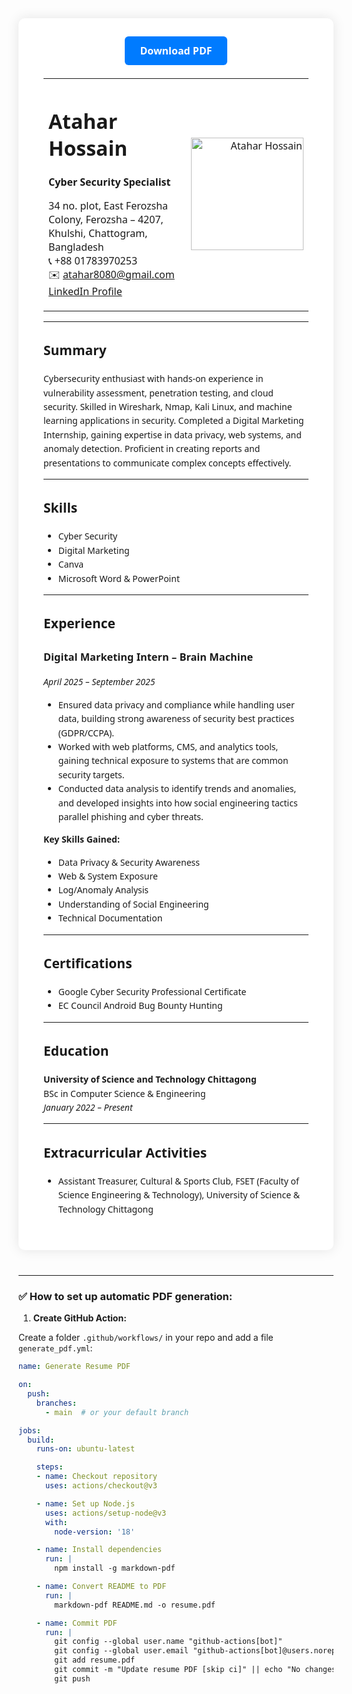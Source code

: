 <div style="
    max-width: 800px;
    margin: 40px auto;
    padding: 40px;
    background: white;
    box-shadow: 0 0 20px rgba(0,0,0,0.1);
    border-radius: 10px;
    font-family: 'Segoe UI', Tahoma, Geneva, Verdana, sans-serif;
    line-height: 1.6;
">

<!-- PDF Download Button -->
<div style="text-align:center; margin-bottom: 30px;">
  <a href="https://github.com/YOUR-USERNAME/YOUR-REPO/raw/main/resume.pdf" 
     download
     style="
       background-color: #007bff;
       color: white;
       padding: 12px 24px;
       border-radius: 6px;
       text-decoration: none;
       font-weight: bold;
       font-size: 16px;
     ">
    Download PDF
  </a>
</div>

<!-- Header Table -->
<table width="100%">
  <tr>
    <td align="left" width="70%">
      
# Atahar Hossain  
**Cyber Security Specialist**  

34 no. plot, East Ferozsha Colony, Ferozsha – 4207, Khulshi, Chattogram, Bangladesh  
📞 +88 01783970253  
✉️ atahar8080@gmail.com  
[LinkedIn Profile](https://www.linkedin.com/in/ataharhossain/)

</td>
    <td align="right" width="30%">
      <img src="https://github.com/Atahar08/My-reswume/blob/main/Gemini_Generated_Image_ticmceticmceticm.png?raw=true?raw=true" 
           alt="Atahar Hossain" width="180"/>
    </td>
  </tr>
</table>

---

## Summary  
Cybersecurity enthusiast with hands-on experience in vulnerability assessment, penetration testing, and cloud security. Skilled in Wireshark, Nmap, Kali Linux, and machine learning applications in security. Completed a Digital Marketing Internship, gaining expertise in data privacy, web systems, and anomaly detection. Proficient in creating reports and presentations to communicate complex concepts effectively.

---

## Skills  
- Cyber Security  
- Digital Marketing  
- Canva  
- Microsoft Word & PowerPoint  

---

## Experience  

### Digital Marketing Intern – Brain Machine  
*April 2025 – September 2025*  
- Ensured data privacy and compliance while handling user data, building strong awareness of security best practices (GDPR/CCPA).  
- Worked with web platforms, CMS, and analytics tools, gaining technical exposure to systems that are common security targets.  
- Conducted data analysis to identify trends and anomalies, and developed insights into how social engineering tactics parallel phishing and cyber threats.  

**Key Skills Gained:**  
- Data Privacy & Security Awareness  
- Web & System Exposure  
- Log/Anomaly Analysis  
- Understanding of Social Engineering  
- Technical Documentation  

---

## Certifications  
- Google Cyber Security Professional Certificate  
- EC Council Android Bug Bounty Hunting  

---

## Education  
**University of Science and Technology Chittagong**  
BSc in Computer Science & Engineering  
*January 2022 – Present*  

---

## Extracurricular Activities  
- Assistant Treasurer, Cultural & Sports Club, FSET (Faculty of Science Engineering & Technology), University of Science & Technology Chittagong  

</div>

---

### ✅ How to set up automatic PDF generation:

1. **Create GitHub Action:**  

Create a folder `.github/workflows/` in your repo and add a file `generate_pdf.yml`:

```yaml
name: Generate Resume PDF

on:
  push:
    branches:
      - main  # or your default branch

jobs:
  build:
    runs-on: ubuntu-latest

    steps:
    - name: Checkout repository
      uses: actions/checkout@v3

    - name: Set up Node.js
      uses: actions/setup-node@v3
      with:
        node-version: '18'

    - name: Install dependencies
      run: |
        npm install -g markdown-pdf

    - name: Convert README to PDF
      run: |
        markdown-pdf README.md -o resume.pdf

    - name: Commit PDF
      run: |
        git config --global user.name "github-actions[bot]"
        git config --global user.email "github-actions[bot]@users.noreply.github.com"
        git add resume.pdf
        git commit -m "Update resume PDF [skip ci]" || echo "No changes to commit"
        git push
